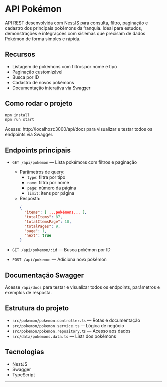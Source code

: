 # API Pokémon

API REST desenvolvida com NestJS para consulta, filtro, paginação e cadastro dos principais pokémons da franquia. Ideal para estudos, demonstrações e integrações com sistemas que precisam de dados Pokémon de forma simples e rápida.

## Recursos
- Listagem de pokémons com filtros por nome e tipo
- Paginação customizável
- Busca por ID
- Cadastro de novos pokémons
- Documentação interativa via Swagger

## Como rodar o projeto

```bash
npm install
npm run start
```
Acesse: http://localhost:3000/api/docs para visualizar e testar todos os endpoints via Swagger.

## Endpoints principais

- `GET /api/pokemon` — Lista pokémons com filtros e paginação
  - Parâmetros de query:
    - `type`: filtra por tipo
    - `name`: filtra por nome
    - `page`: número da página
    - `limit`: itens por página
  - Resposta:
    ```json
    {
      "items": [ ...pokémons... ],
      "totalItems": 87,
      "totalItemsPage": 10,
      "totalPages": 9,
      "page": 1,
      "next": true
    }
    ```

- `GET /api/pokemon/:id` — Busca pokémon por ID
- `POST /api/pokemon` — Adiciona novo pokémon

## Documentação Swagger

Acesse `/api/docs` para testar e visualizar todos os endpoints, parâmetros e exemplos de resposta.

## Estrutura do projeto

- `src/pokemon/pokemon.controller.ts` — Rotas e documentação
- `src/pokemon/pokemon.service.ts` — Lógica de negócio
- `src/pokemon/pokemon.repository.ts` — Acesso aos dados
- `src/data/pokemons.data.ts` — Lista dos pokémons

## Tecnologias
- NestJS
- Swagger
- TypeScript

---
